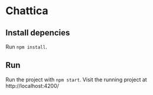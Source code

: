 # Chattica

## Install depencies

Run `npm install`.

## Run

Run the project with `npm start`.
Visit the running project at http://localhost:4200/
